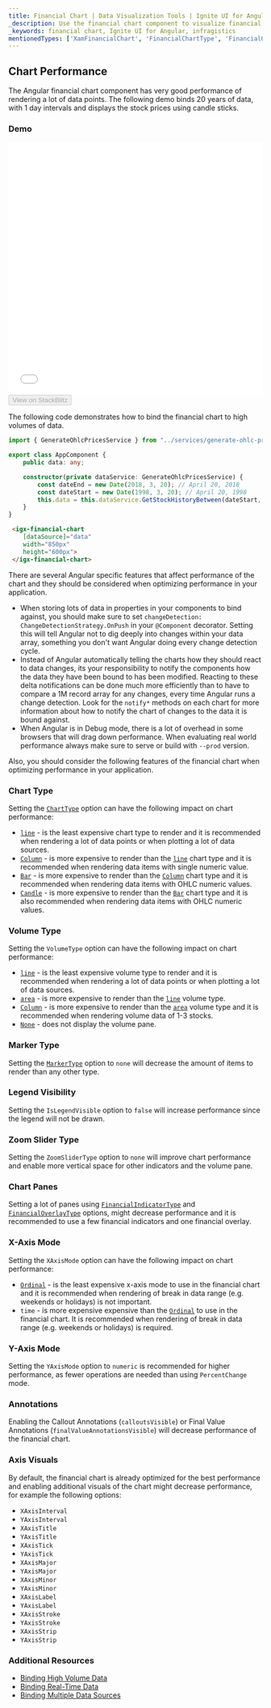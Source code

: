 ```yaml
---
title: Financial Chart | Data Visualization Tools | Ignite UI for Angular | Infragistics | Performance
_description: Use the financial chart component to visualize financial data using a simple API. View the demo, dependencies, usage and toolbar for more information.
_keywords: financial chart, Ignite UI for Angular, infragistics
mentionedTypes: ['XamFinancialChart', 'FinancialChartType', 'FinancialOverlayType', 'FinancialChartVolumeType', 'MarkerType', 'FinancialChartXAxisMode', 'FinancialChartZoomSliderType' ]
---
```


## Chart Performance

The Angular financial chart component has very good performance of rendering a lot of data points. The following demo binds 20 years of data, with 1 day intervals and displays the stock prices using candle sticks.

### Demo

<div class="sample-container loading" style="height: 500px">
    <iframe id="financial-chart-performance-iframe" src='{environment:demosBaseUrl}/charts/financial-chart-performance' width="100%" height="100%" seamless frameBorder="0" onload="onXPlatSampleIframeContentLoaded(this);"></iframe>
</div>
<div>
    <button data-localize="stackblitz" disabled class="stackblitz-btn"   data-iframe-id="financial-chart-performance-iframe" data-demos-base-url="{environment:demosBaseUrl}">View on StackBlitz
    </button>
</div>
<div class="divider--half"></div>

The following code demonstrates how to bind the financial chart to high volumes of data.

```ts
import { GenerateOhlcPricesService } from "../services/generate-ohlc-prices.service";

export class AppComponent {
    public data: any;

    constructor(private dataService: GenerateOhlcPricesService) {
        const dateEnd = new Date(2018, 3, 20); // April 20, 2018
        const dateStart = new Date(1998, 3, 20); // April 20, 1998
        this.data = this.dataService.GetStockHistoryBetween(dateStart, dateEnd);
    }
}
```

```html
 <igx-financial-chart
    [dataSource]="data"
    width="850px"
    height="600px">
 </igx-financial-chart>
```

There are several Angular specific features that affect performance of the chart and they should be considered when optimizing performance in your application.

-   When storing lots of data in properties in your components to bind against, you should make sure to set `changeDetection: ChangeDetectionStrategy.OnPush` in your `@Component` decorator. Setting this will tell Angular not to dig deeply into changes within your data array, something you don't want Angular doing every change detection cycle.
-   Instead of Angular automatically telling the charts how they should react to data changes, its your responsibility to notify the components how the data they have been bound to has been modified. Reacting to these delta notifications can be done much more efficiently than to have to compare a 1M record array for any changes, every time Angular runs a change detection. Look for the `notify*` methods on each chart for more information about how to notify the chart of changes to the data it is bound against.
-   When Angular is in Debug mode, there is a lot of overhead in some browsers that will drag down performance. When evaluating real world performance always make sure to serve or build with `--prod` version.

<!-- -->

Also, you should consider the following features of the financial chart when optimizing performance in your application.

### Chart Type

Setting the [`ChartType`](/products/ignite-ui-angular/api/docs/typescript/latest/enums/charttype.html) option can have the following impact on chart performance:

-   [`line`](/products/ignite-ui-angular/api/docs/typescript/latest/enums/charttype.html#line) - is the least expensive chart type to render and it is recommended when rendering a lot of data points or when plotting a lot of data sources.
-   [`Column`](/products/ignite-ui-angular/api/docs/typescript/latest/enums/financialcharttype.html#column) - is more expensive to render than the [`line`](/products/ignite-ui-angular/api/docs/typescript/latest/enums/charttype.html#line) chart type and it is recommended when rendering data items with single numeric value.
-   [`Bar`](/products/ignite-ui-angular/api/docs/typescript/latest/enums/financialcharttype.html#bar) - is more expensive to render than the [`Column`](/products/ignite-ui-angular/api/docs/typescript/latest/enums/financialcharttype.html#column) chart type and it is recommended when rendering data items with OHLC  numeric values.
-   [`Candle`](/products/ignite-ui-angular/api/docs/typescript/latest/enums/financialcharttype.html#candle) - is more expensive to render than the [`Bar`](/products/ignite-ui-angular/api/docs/typescript/latest/enums/financialcharttype.html#bar) chart type and it is also recommended when rendering data items with OHLC  numeric values.

### Volume Type

Setting the `VolumeType` option can have the following impact on chart performance:

-   [`line`](/products/ignite-ui-angular/api/docs/typescript/latest/enums/charttype.html#line) - is the least expensive volume type to render and it is recommended when rendering a lot of data points or when plotting a lot of data sources.
-   [`area`](/products/ignite-ui-angular/api/docs/typescript/latest/enums/charttype.html#area) - is more expensive to render than the [`line`](/products/ignite-ui-angular/api/docs/typescript/latest/enums/charttype.html#line) volume type.
-   [`Column`](/products/ignite-ui-angular/api/docs/typescript/latest/enums/financialcharttype.html#column) - is more expensive to render than the [`area`](/products/ignite-ui-angular/api/docs/typescript/latest/enums/charttype.html#area) volume type and it is recommended when rendering volume data of 1-3 stocks.
-   [`None`](/products/ignite-ui-angular/api/docs/typescript/latest/enums/financialchartvolumetype.html#none) - does not display the volume pane. 

### Marker Type

Setting the [`MarkerType`](/products/ignite-ui-angular/api/docs/typescript/latest/enums/markertype.html) option to `none` will decrease the amount of items to render than any other type.

### Legend Visibility

Setting the `IsLegendVisible` option to `false` will increase performance since the legend will not be drawn.

### Zoom Slider Type

Setting the `ZoomSliderType` option to `none` will improve chart performance and enable more vertical space for other indicators and the volume pane.

### Chart Panes

Setting a lot of panes using [`FinancialIndicatorType`](/products/ignite-ui-angular/api/docs/typescript/latest/enums/financialindicatortype.html) and [`FinancialOverlayType`](/products/ignite-ui-angular/api/docs/typescript/latest/enums/financialoverlaytype.html) options, might decrease performance and it is recommended to use a few financial indicators and one financial overlay.

### X-Axis Mode

Setting the `XAxisMode` option can have the following impact on chart performance:

-   [`Ordinal`](/products/ignite-ui-angular/api/docs/typescript/latest/enums/financialchartxaxismode.html#ordinal) - is the least expensive x-axis mode to use in the financial chart and it is recommended when rendering of break in data range (e.g. weekends or holidays) is not important.
-   `time` - is more expensive expensive than the [`Ordinal`](/products/ignite-ui-angular/api/docs/typescript/latest/enums/financialchartxaxismode.html#ordinal) to use in the financial chart. It is recommended when rendering of break in data range (e.g. weekends or holidays) is  required.

### Y-Axis Mode

Setting the `YAxisMode` option to `numeric` is recommended for higher performance, as fewer operations are needed than using `PercentChange` mode.

### Annotations

Enabling the Callout Annotations (`calloutsVisible`) or Final Value Annotations (`finalValueAnnotationsVisible`) will decrease performance of the financial chart.

### Axis Visuals

By default, the financial chart is already optimized for the best performance and enabling additional visuals of the chart might decrease performance, for example the following options:

-   `XAxisInterval`
-   `YAxisInterval`
-   `XAxisTitle`
-   `YAxisTitle`
-   `XAxisTick`
-   `YAxisTick`
-   `XAxisMajor`
-   `YAxisMajor`
-   `XAxisMinor`
-   `YAxisMinor`
-   `XAxisLabel`
-   `YAxisLabel`
-   `XAxisStroke`
-   `YAxisStroke`
-   `XAxisStrip`
-   `YAxisStrip`

<div class="divider--half"></div>

### Additional Resources

<div class="divider--half"></div>

-   [Binding High Volume Data](financialchart_binding_large_data.md)
-   [Binding Real-Time Data](financialchart_binding_live_data.md)
-   [Binding Multiple Data Sources](financialchart_binding_multiple_sources.md)
